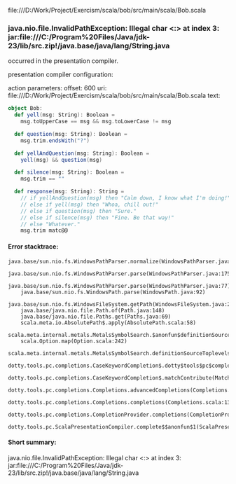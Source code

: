 file:///D:/Work/Project/Exercism/scala/bob/src/main/scala/Bob.scala
### java.nio.file.InvalidPathException: Illegal char <:> at index 3: jar:file:///C:/Program%20Files/Java/jdk-23/lib/src.zip!/java.base/java/lang/String.java

occurred in the presentation compiler.

presentation compiler configuration:


action parameters:
offset: 600
uri: file:///D:/Work/Project/Exercism/scala/bob/src/main/scala/Bob.scala
text:
```scala
object Bob:
  def yell(msg: String): Boolean =
    msg.toUpperCase == msg && msg.toLowerCase != msg

  def question(msg: String): Boolean =
    msg.trim.endsWith("?")

  def yellAndQuestion(msg: String): Boolean =
    yell(msg) && question(msg)

  def silence(msg: String): Boolean =
    msg.trim == ""

  def response(msg: String): String =
    // if yellAndQuestion(msg) then "Calm down, I know what I'm doing!"
    // else if yell(msg) then "Whoa, chill out!"
    // else if question(msg) then "Sure."
    // else if silence(msg) then "Fine. Be that way!"
    // else "Whatever."
    msg.trim matc@@

```



#### Error stacktrace:

```
java.base/sun.nio.fs.WindowsPathParser.normalize(WindowsPathParser.java:204)
	java.base/sun.nio.fs.WindowsPathParser.parse(WindowsPathParser.java:175)
	java.base/sun.nio.fs.WindowsPathParser.parse(WindowsPathParser.java:77)
	java.base/sun.nio.fs.WindowsPath.parse(WindowsPath.java:92)
	java.base/sun.nio.fs.WindowsFileSystem.getPath(WindowsFileSystem.java:231)
	java.base/java.nio.file.Path.of(Path.java:148)
	java.base/java.nio.file.Paths.get(Paths.java:69)
	scala.meta.io.AbsolutePath$.apply(AbsolutePath.scala:58)
	scala.meta.internal.metals.MetalsSymbolSearch.$anonfun$definitionSourceToplevels$2(MetalsSymbolSearch.scala:70)
	scala.Option.map(Option.scala:242)
	scala.meta.internal.metals.MetalsSymbolSearch.definitionSourceToplevels(MetalsSymbolSearch.scala:69)
	dotty.tools.pc.completions.CaseKeywordCompletion$.dotty$tools$pc$completions$CaseKeywordCompletion$$$sortSubclasses(MatchCaseCompletions.scala:342)
	dotty.tools.pc.completions.CaseKeywordCompletion$.matchContribute(MatchCaseCompletions.scala:292)
	dotty.tools.pc.completions.Completions.advancedCompletions(Completions.scala:358)
	dotty.tools.pc.completions.Completions.completions(Completions.scala:130)
	dotty.tools.pc.completions.CompletionProvider.completions(CompletionProvider.scala:93)
	dotty.tools.pc.ScalaPresentationCompiler.complete$$anonfun$1(ScalaPresentationCompiler.scala:154)
```
#### Short summary: 

java.nio.file.InvalidPathException: Illegal char <:> at index 3: jar:file:///C:/Program%20Files/Java/jdk-23/lib/src.zip!/java.base/java/lang/String.java